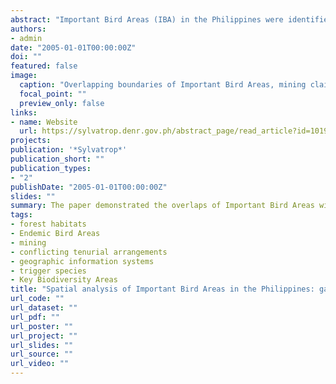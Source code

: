 ```yaml
---
abstract: "Important Bird Areas (IBA) in the Philippines were identified using a set of international criteria to determine globally important priority areas for biodiversity conservation. The IBA boundaries were delineated using data on trigger bird species distribution coupled with available land cover data. Present conservation work has been guided using the IBAs as a directory of key conservation sites. But how relevant and accurate are the IBA boundaries, considering that less than 50% of Philippine IBAs are completely known ornithologically, and that the original IBA delineation relied on historical records of trigger bird species? The mapping of IBAs illustrated that the original IBA delineation was not well related to forest extents and that 46% of the country's forest habitats lay beyond IBA boundaries. Forests remained extensive within large Endemic Bird Areas (EBA) but smaller EBAs like Mindoro and Negros Panay had 8% and 5% forests left, respectively. Mining areas were heavily in conflict with IBAs wherein 21% of forests in IBAs were similarly under mining applications. The implications of the gaps in existing IBA boundaries were discussed in light of aggressive promotion of mining and how conservation work and policy agenda in the country could be affected. Challenges and threats in conserving the IBAs at the local and national levels were identified by examining overlaps with mining claims and conflicting tenurial instruments. The revision of original IBA boundaries should be implemented to conform better to forest boundaries, which may form the bases of protected area boundaries. Parameters on delineating IBAs should be developed using updated forest cover information, which can further improve the results of this IBA analysis. The IBA concept should also be applied to Key Biodiversity Areas with the inclusion of data on non-avian taxonomic groups."
authors:
- admin
date: "2005-01-01T00:00:00Z"
doi: ""
featured: false
image:
  caption: "Overlapping boundaries of Important Bird Areas, mining claims, and forest cover within Endemic Bird Areas."
  focal_point: ""
  preview_only: false
links:
- name: Website
  url: https://sylvatrop.denr.gov.ph/abstract_page/read_article?id=1019
projects:
publication: '*Sylvatrop*'
publication_short: ""
publication_types:
- "2"
publishDate: "2005-01-01T00:00:00Z"
slides: ""
summary: The paper demonstrated the overlaps of Important Bird Areas with various land use instruments, and discussed how conservation policy could be affected by competing land uses. 
tags:
- forest habitats
- Endemic Bird Areas
- mining
- conflicting tenurial arrangements
- geographic information systems
- trigger species
- Key Biodiversity Areas
title: "Spatial analysis of Important Bird Areas in the Philippines: gaps and recommendations""
url_code: ""
url_dataset: ""
url_pdf: ""
url_poster: ""
url_project: ""
url_slides: ""
url_source: ""
url_video: ""
---
```


